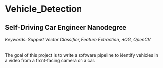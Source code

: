 # Vehicle_Detection

## Self-Driving Car Engineer Nanodegree

###### Keywords: Support Vector Classifier, Feature Extraction, HOG, OpenCV 

The goal of this project is to write a software pipeline to identify vehicles in a video from a front-facing camera on a car. 
